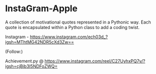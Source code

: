 # InstaGram-Apple

A collection of motivational quotes represented in a Pythonic way. Each quote is encapsulated within a Python class to add a coding twist.

Instagram - https://www.instagram.com/ech03d_?igsh=MThtMG42NDR5cXd3Zw==

(Follow:)

Achievement.py @ https://www.instagram.com/reel/C27UyhxPQ7v/?igsh=cjBib3I5NDFoZWQ=